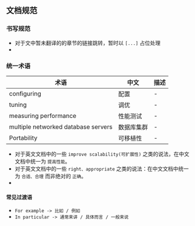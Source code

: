 ## 文档规范

### 书写规范

+ 对于文中暂未翻译的的章节的链接跳转，暂时以 `[...]` 占位处理
+ 

### 统一术语
| 术语                                  | 中文    | 描述 |
|-------------------------------------|-------|----|
| configuring                         | 配置    | -  |
| tuning                              | 调优    | -  |
| measuring performance               | 性能测试  | -  |
| multiple networked database servers | 数据库集群 | -  |
| Portability                         | 可移植性  | -  |

+ 对于英文文档中的一些 `improve scalability(可扩展性)`  之类的说法，在中文文档中统一为 `提高性能`。
+ 对于英文文档中的一些 `right、appropriate`  之类的说法：在中文文档中统一为 `合适、合理` 而非绝对的 `正确`。
+ 

#### 常见过渡语

+ `For example -> 比如 / 例如`
+ `In particular -> 通常来讲 / 具体而言 / 一般来说`

